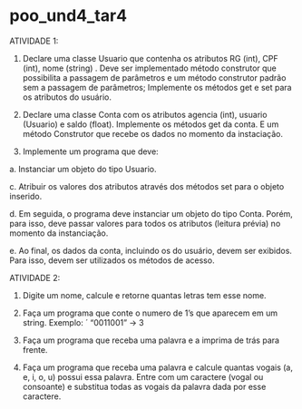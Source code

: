 # poo_und4_tar4

ATIVIDADE 1:

1.	Declare uma classe Usuario que contenha os atributos RG (int), CPF (int), nome (string) . Deve ser implementado método construtor que possibilita a passagem de parâmetros e um método construtor padrão sem a passagem de parâmetros; Implemente os métodos get e set para os atributos do usuário.

2.	Declare uma classe Conta com os atributos agencia (int), usuario (Usuario) e saldo (float). Implemente os métodos get da conta. E um método Construtor que recebe os dados no momento da instaciação.

3.	Implemente um programa que deve:

a.    Instanciar um objeto do tipo Usuario.

c.	Atribuir os valores dos atributos através dos métodos set para o objeto inserido.

d.	Em seguida, o programa deve instanciar um objeto do tipo Conta. Porém, para isso, deve passar valores para todos os atributos (leitura prévia) no momento da instanciação.

e.	Ao final, os dados da conta, incluindo os do usuário, devem ser exibidos. Para isso, devem ser utilizados os métodos de acesso.


ATIVIDADE 2:

1.	Digite um nome, calcule e retorne quantas letras tem esse nome.

2.   Faça um programa que conte o numero de 1’s que aparecem em um string. Exemplo: ´ “0011001” -> 3

3.   Faça um programa que receba uma palavra e a imprima de trás para frente.

4.   Faça um programa que receba uma palavra e calcule quantas vogais (a, e, i, o, u) possui essa palavra. Entre com um caractere (vogal ou consoante) e substitua todas as vogais da palavra dada por esse caractere.

